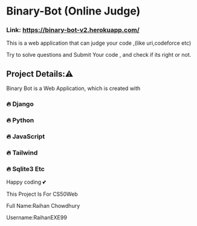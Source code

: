 # Binary-Bot (Online Judge)
### Link: https://binary-bot-v2.herokuapp.com/


This is a web application that can  judge your code ,(like uri,codeforce etc)

Try to solve questions and Submit Your code , and check if its right or not.

## Project Details:⚠️ 
Binary Bot is a Web Application, which is created with 
### 🔥 Django
### 🔥 Python
### 🔥 JavaScript
### 🔥 Tailwind
### 🔥 Sqlite3 Etc

Happy coding 💕 

This Project Is For CS50Web

Full Name:Raihan Chowdhury

Username:RaihanEXE99
